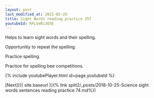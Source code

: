 ```yaml
---
layout: post
last_modified_at: 2021-03-29
title: Sight Words reading practice 257
youtubeId: RFLVxRi3OSE
---
```

 
 
Helps to learn sight words and their spelling.

Opportunitiy to repeat the spelling. 

Practice spelling. 
 
Practice for spelling bee competitions. 
 
{% include youtubePlayer.html id=page.youtubeId %}
 
 

[Next]({{ site.baseurl }}{% link  split2/_posts/2018-10-25-Science sight words sentences reading practice 74.md%})
 
